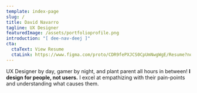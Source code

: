 ```yaml
---
template: index-page
slug: /
title: David Navarro
tagline: UX Designer
featuredImage: /assets/portfolioprofile.png
introduction: "[ dee-nav-deej ]"
cta:
  ctaText: View Resume
  ctaLink: https://www.figma.com/proto/CDR9fePXJCS0CpUmNwgWgE/Resume?node-id=101%3A2455&scaling=min-zoom
---
```

UX Designer by day, gamer by night, and plant parent all hours in between! **I design for people, not users.** I excel at empathizing with their pain-points and understanding what causes them.